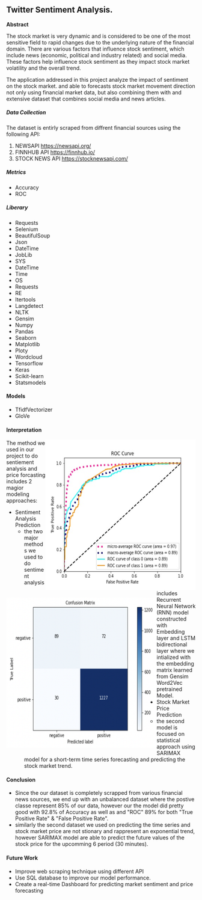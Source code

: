 ## Twitter Sentiment Analysis.

**Abstract**

The stock market is very dynamic and is considered to be one of the most sensitive field to rapid changes due to the underlying nature of the financial domain. There are various factors that influence stock sentiment, which include news (economic, political and industry related) and social media. These factors help influence stock sentiment as they impact stock market volatility and the overall trend.

The application addressed in this project analyze the impact of sentiment on the stock market. and able to forecasts stock market movement direction not only using financial market data, but also combining them with and extensive dataset that combines social media and news articles.

##### Data Collection

The dataset is entirly scraped from diffrent financial sources using the following API:

1. NEWSAPI              https://newsapi.org/
2. FINNHUB API       https://finnhub.io/
3. STOCK NEWS API https://stocknewsapi.com/

##### Metrics

- Accuracy
- ROC

##### Liberary

- Requests
- Selenium
- BeautifulSoup
- Json
- DateTime
- JobLib
- SYS
- DateTime
- Time
- OS
- Requests
- RE
- Itertools
- Langdetect
- NLTK
- Gensim
- Numpy
- Pandas
- Seaborn
- Matplotlib
- Ploty
- Wordcloud
- Tensorflow
- Keras
- Scikit-learn
- Statsmodels

#### Models

- TfidfVectorizer
- GloVe 

#### Interpretation

<img align="right" width="400" height="400" hspace="0" vspace="0" src="https://raw.githubusercontent.com/akladyous/stock-market-sentiment-analysis/main/img/roc.jpg"><img align="left" width="400" height="400" hspace="0" vspace="20" src="https://raw.githubusercontent.com/akladyous/stock-market-sentiment-analysis/main/img/cm.png">







The method we used in our project to do sentiement analysis and price forcasting includes 2 magior modeling approaches:

- Sentiment Analysis Prediction
  - the two major methods we used to do sentiment analysis includes Recurrent Neural Network (RNN) model constructed with Embedding layer and LSTM bidirectional layer where we intialized with the embedding matrix learned from Gensim Word2Vec pretrained Model.
- Stock Market Price Prediction
  - the second model is focused on statistical approach using SARIMAX model for a short-term time series forecasting and predicting the stock market trend.

#### Conclusion

- Since the our dataset is completely scrapped from various financial news sources, we end up with an unbalanced dataset where the postive classe represent 85%  of our data, however our the model did pretty good with 92.8% of Accuracy as well as and "ROC" 89% for both "True Positive Rate" & "False Positive Rate".
- similarly the second dataset we used on predicting the time series and stock market price are not stionary and rappresent an exponential trend,  however SARIMAX model are able to predict the future values of the stock price for the upcomming 6 period (30 minutes).

#### Future Work

- Improve web scraping technique using different API
- Use SQL database to improve our model performance.
- Create a real-time Dashboard for predicting market sentiment and price forecasting
